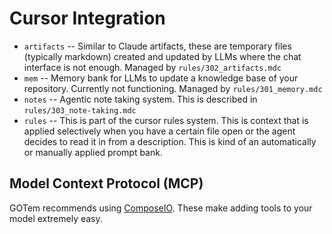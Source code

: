 # Cursor Integration

- `artifacts` -- Similar to Claude artifacts, these are temporary files (typically markdown) created and updated by LLMs where the chat interface is not enough. Managed by `rules/302_artifacts.mdc`
- `mem` -- Memory bank for LLMs to update a knowledge base of your repository. Currently not functioning. Managed by `rules/301_memory.mdc`
- `notes` -- Agentic note taking system. This is described in `rules/303_note-taking.mdc`
- `rules` -- This is part of the cursor rules system. This is context that is applied selectively when you have a certain file open or the agent decides to read it in from a description. This is kind of an automatically or manually applied prompt bank.

## Model Context Protocol (MCP)

GOTem recommends using [ComposeIO](https://mcp.composio.dev/). These make adding tools to your model extremely easy.
